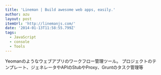 ```yaml
---
title: 'Lineman | Build awesome web apps, easily.'
author: azu
layout: post
itemUrl: 'http://linemanjs.com/'
date: '2014-01-13T11:58:55.799Z'
tags:
  - JavaScript
  - console
  - Tools
---
```

Yeomanのようなウェブアプリのワークフロー管理ツール。
プロジェクトのテンプレート、ジェネレータやAPIのStubやProxy、Gruntのタスク管理等
